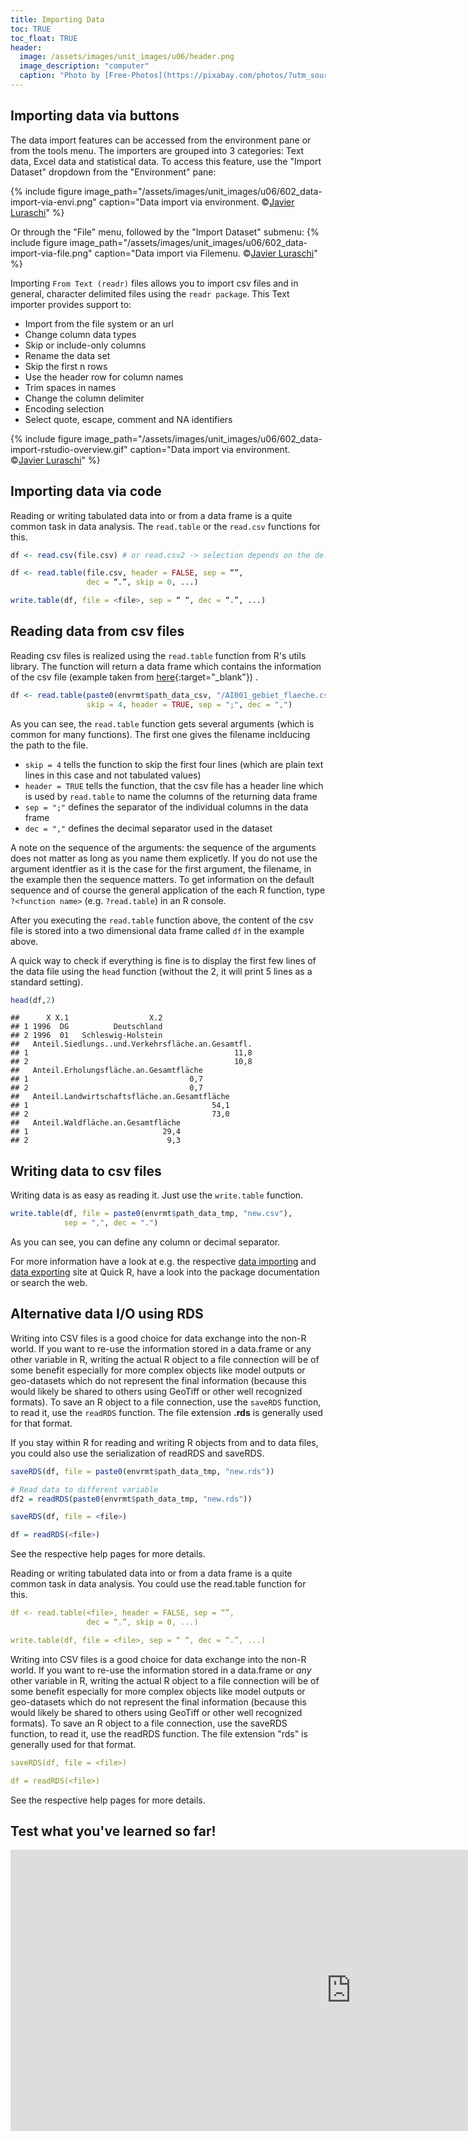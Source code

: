 ```yaml
---
title: Importing Data
toc: TRUE
toc_float: TRUE
header:
  image: /assets/images/unit_images/u06/header.png
  image_description: "computer"
  caption: "Photo by [Free-Photos](https://pixabay.com/photos/?utm_source=link-attribution&amp;utm_medium=referral&amp;utm_campaign=image&amp;utm_content=336373) [Pixabay](https://pixabay.com/de/?utm_source=link-attribution&amp;utm_medium=referral&amp;utm_campaign=image&amp;utm_content=336373)"
---
```


<!--more-->


## Importing data via buttons

The data import features can be accessed from the environment pane or from the tools menu. The importers are grouped into 3 categories: Text data, Excel data and statistical data. To access this feature, use the "Import Dataset" dropdown from the "Environment" pane:

{% include figure image_path="/assets/images/unit_images/u06/602_data-import-via-envi.png" caption="Data import via environment. ©[Javier Luraschi](https://support.rstudio.com/hc/en-us/articles/218611977-Importing-Data-with-RStudio)" %}


Or through the "File" menu, followed by the "Import Dataset" submenu:
{% include figure image_path="/assets/images/unit_images/u06/602_data-import-via-file.png" caption="Data import via Filemenu. ©[Javier Luraschi](https://support.rstudio.com/hc/en-us/articles/218611977-Importing-Data-with-RStudio)" %}


Importing `From Text (readr)` files allows you to import csv files and in general, character delimited files using the `readr package`. This Text importer provides support to:

* Import from the file system or an url
* Change column data types
* Skip or include-only columns
* Rename the data set
* Skip the first n rows
* Use the header row for column names
* Trim spaces in names
* Change the column delimiter
* Encoding selection
* Select quote, escape, comment and NA identifiers


{% include figure image_path="/assets/images/unit_images/u06/602_data-import-rstudio-overview.gif" caption="Data import via environment. ©[Javier Luraschi](https://support.rstudio.com/hc/en-us/articles/218611977-Importing-Data-with-RStudio)" %}


## Importing data via code
Reading or writing tabulated data into or from a data frame is a quite common task in data analysis. The `read.table` or the `read.csv` functions for this.

```r
df <- read.csv(file.csv) # or read.csv2 -> selection depends on the delimiter and seperator
```

```r
df <- read.table(file.csv, header = FALSE, sep = “”,
                 dec = “.”, skip = 0, ...)

write.table(df, file = <file>, sep = “ “, dec = “.”, ...)
```

## Reading data from csv files

Reading csv files is realized using the `read.table` function from R's utils library. The function will return a data frame which contains the information of the csv file (example taken from [here](https://www.regionalstatistik.de/genesis/online/){:target="_blank"}) .


```r
df <- read.table(paste0(envrmt$path_data_csv, "/AI001_gebiet_flaeche.csv"),
                 skip = 4, header = TRUE, sep = ";", dec = ",")
```

As you can see, the `read.table` function gets several arguments (which is common for many functions). The first one gives the filename inclducing the path to the file.
* `skip = 4` tells the function to skip the first four lines (which are plain text lines in this case and not tabulated values)
* `header = TRUE` tells the function, that the csv file has a header line which is used by `read.table` to name the columns of the returning data frame
* `sep = ";"` defines the separator of the individual columns in the data frame
* `dec = ","` defines the decimal separator used in the dataset

A note on the sequence of the arguments: the sequence of the arguments does
not matter as long as you name them explicetly. If you do not use the argument
identfier as it is the case for the first argument, the filename, in the example
then the sequence matters. To get information on the default sequence and of
course the general application of the each R function, type `?<function name>`
(e.g. `?read.table`) in an R console.

After you executing the `read.table` function above, the content of the csv file is
stored into a two dimensional data frame called `df` in the example above.

A quick way to check if everything is fine is to display the first few lines of
the data file using the `head` function (without the 2, it will print 5 lines as a standard setting).

```r
head(df,2)
```

```
##      X X.1                  X.2
## 1 1996  DG          Deutschland
## 2 1996  01   Schleswig-Holstein
##   Anteil.Siedlungs..und.Verkehrsfläche.an.Gesamtfl.
## 1                                              11,8
## 2                                              10,8
##   Anteil.Erholungsfläche.an.Gesamtfläche
## 1                                    0,7
## 2                                    0,7
##   Anteil.Landwirtschaftsfläche.an.Gesamtfläche
## 1                                         54,1
## 2                                         73,0
##   Anteil.Waldfläche.an.Gesamtfläche
## 1                              29,4
## 2                               9,3
```

## Writing data to csv files
Writing data is as easy as reading it. Just use the `write.table` function.

```r
write.table(df, file = paste0(envrmt$path_data_tmp, "new.csv"),
            sep = ",", dec = ".")
```
As you can see, you can define any column or decimal separator.

For more information have a look at e.g. the respective [data importing](http://www.statmethods.net/input/importingdata.html) and [data exporting](http://www.statmethods.net/input/exportingdata.html) site at Quick R, have a look into the package
documentation or search the web.


## Alternative data I/O using RDS
Writing into CSV files is a good choice for data exchange into the non-R world. If you want to re-use the information stored in a data.frame or any other variable in R, writing the actual R object to a file connection will be of some benefit especially for more complex objects like model outputs or geo-datasets which do not represent the final information (because this would likely be shared to others using GeoTiff or other well recognized formats). To save an R object to a file connection, use the `saveRDS` function, to read it, use the `readRDS` function. The file extension **.rds** is generally used for that format.

If you stay within R for reading and writing R objects from and to data files, you could also use the serialization of readRDS and saveRDS.

```r
saveRDS(df, file = paste0(envrmt$path_data_tmp, "new.rds"))

# Read data to different variable
df2 = readRDS(paste0(envrmt$path_data_tmp, "new.rds"))
```



```r
saveRDS(df, file = <file>)

df = readRDS(<file>)
```

See the respective help pages for more details.


Reading or writing tabulated data into or from a data frame is a quite common task in data analysis. You could use the read.table function for this.
```yaml
df <- read.table(<file>, header = FALSE, sep = “”,
                 dec = “.”, skip = 0, ...)

write.table(df, file = <file>, sep = “ “, dec = “.”, ...)
```

Writing into CSV files is a good choice for data exchange into the non-R world. If you want to re-use the information stored in a data.frame or *any* other variable in R, writing the actual R object to a file connection will be of some benefit especially for more complex objects like model outputs or geo-datasets which do not represent the final information (because this would likely be shared to others using GeoTiff or other well recognized formats). To save an R object to a file connection, use the saveRDS function, to read it, use the readRDS function. The file extension "rds" is generally used for that format.
```yaml
saveRDS(df, file = <file>)

df = readRDS(<file>)
```
See the respective help pages for more details.


## Test what you've learned so far!

<iframe src="https://geomoer.github.io/moer-h5p-content/h5p-standalone-1.3.x/demo/base-r-unit06-pathanddata.html" width="1090" height="450" frameborder="0" allowfullscreen="allowfullscreen" allow="geolocation *; microphone *; camera *; midi *; encrypted-media *"> </iframe><script src="https://h5p.org/sites/all/modules/h5p/library/js/h5p-resizer.js" charset="UTF-8"></script> 





<!--
## Further reading

add some day
-->
